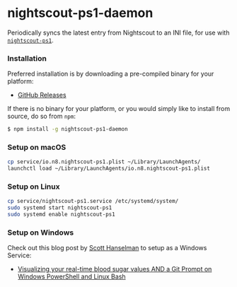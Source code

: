 # nightscout-ps1-daemon

Periodically syncs the latest entry from Nightscout to an INI file,
for use with [`nightscout-ps1`][ps1].

### Installation

Preferred installation is by downloading a pre-compiled binary for your platform:

* [GitHub Releases](https://github.com/TooTallNate/nightscout-ps1-daemon/releases)

If there is no binary for your platform, or you would simply like to install
from source, do so from `npm`:

```bash
$ npm install -g nightscout-ps1-daemon
```


### Setup on macOS

```bash
cp service/io.n8.nightscout-ps1.plist ~/Library/LaunchAgents/
launchctl load ~/Library/LaunchAgents/io.n8.nightscout-ps1.plist
```


### Setup on Linux

```bash
cp service/nightscout-ps1.service /etc/systemd/system/
sudo systemd start nightscout-ps1
sudo systemd enable nightscout-ps1
```


### Setup on Windows

Check out this blog post by [Scott Hanselman](https://twitter.com/shanselman) to
setup as a Windows Service:

* [Visualizing your real-time blood sugar values AND a Git Prompt on Windows
  PowerShell and Linux
  Bash](https://www.hanselman.com/blog/VisualizingYourRealtimeBloodSugarValuesANDAGitPromptOnWindowsPowerShellAndLinuxBash.aspx)

[ps1]: https://github.com/TooTallNate/nightscout-ps1
